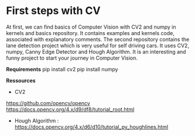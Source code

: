 # First steps with CV

At first, we can find basics of Computer Vision with CV2 and numpy in kernels and basics repository.
It contains examples and kernels code, associated with explanatory comments.
The second repository contains the lane detection project which is very useful for self driving cars.
It uses CV2, numpy, Canny Edge Detector and Hough Algorithm.
It is an interesting and funny project to start your journey in Computer Vision.

**Requirements**
pip install cv2
pip install numpy

**Ressources**
* CV2

https://github.com/opencv/opencv
https://docs.opencv.org/4.x/d9/df8/tutorial_root.html

* Hough Algorithm :
https://docs.opencv.org/4.x/d6/d10/tutorial_py_houghlines.html
